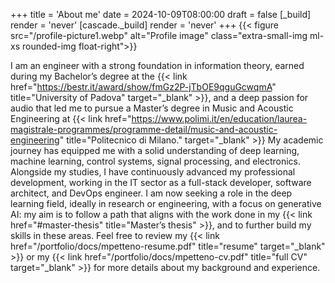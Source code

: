 +++
title = 'About me'
date = 2024-10-09T08:00:00
draft = false
[_build]
render = 'never'
[cascade._build]
render = 'never'
+++
{{< figure src="/profile-picture1.webp" alt="Profile image" class="extra-small-img ml-xs rounded-img float-right">}}

I am an engineer with a strong foundation in information theory, earned during my Bachelor’s degree at the
{{< link href="https://bestr.it/award/show/fmGz2P-jTbOE9qguGcwqmA" title="University of Padova" target="_blank" >}},
and a deep passion for audio that led me to pursue a Master’s degree in Music and Acoustic Engineering at
{{< link href="https://www.polimi.it/en/education/laurea-magistrale-programmes/programme-detail/music-and-acoustic-engineering" title="Politecnico di Milano." target="_blank" >}}
My academic journey has equipped me with a solid understanding of deep learning, machine learning, control systems, 
signal processing, and electronics. Alongside my studies, I have continuously advanced my professional development, 
working in the IT sector as a full-stack developer, software architect, and DevOps engineer. I am now 
<span class="text-notice-light dark:text-notice-dark">seeking a role in the deep learning field</span>, 
ideally in research or engineering, with a focus on generative AI: my aim is to follow a path that aligns with the work 
done in my {{< link href="#master-thesis" title="Master’s thesis" >}}, and to further build my skills in these areas.
Feel free to review my {{< link href="/portfolio/docs/mpetteno-resume.pdf" title="resume" target="_blank" >}} or my
{{< link href="/portfolio/docs/mpetteno-cv.pdf" title="full CV" target="_blank" >}} for more details about my background 
and experience.